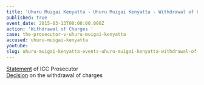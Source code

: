 ```yaml
---
title: 'Uhuru Muigai Kenyatta - Uhuru Muigai Kenyatta - Withdrawal of Charges '
published: true
event_date: 2015-03-13T00:00:00.000Z
action: 'Withdrawal of Charges '
case: the-prosecutor-v-uhuru-muigai-kenyatta
accused: uhuru-muigai-kenyatta
youtube:
slug: uhuru-muigai-kenyatta-events-uhuru-muigai-kenyatta-withdrawal-of-charges-
---
```



[Statement](https://youtu.be/s3HORJn15Mg) of ICC Prosecutor
<br>[Decision](http://www.icc-cpi.int/iccdocs/doc/doc1936247.pdf) on the withdrawal of charges